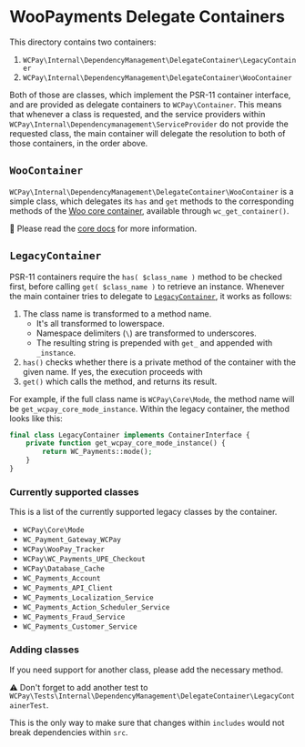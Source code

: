 # WooPayments Delegate Containers

This directory contains two containers:

1. `WCPay\Internal\DependencyManagement\DelegateContainer\LegacyContainer`
2. `WCPay\Internal\DependencyManagement\DelegateContainer\WooContainer`

Both of those are classes, which implement the PSR-11 container interface, and are provided as delegate containers to `WCPay\Container`. This means that whenever a class is requested, and the service providers within `WCPay\Internal\Dependencymanagement\ServiceProvider` do not provide the requested class, the main container will delegate the resolution to both of those containers, in the order above.

## `WooContainer`

`WCPay\Internal\DependencyManagement\DelegateContainer\WooContainer` is a simple class, which delegates its `has` and `get` methods to the corresponding methods of the [Woo core container](https://github.com/woocommerce/woocommerce/tree/trunk/plugins/woocommerce/src#the-container), available through `wc_get_container()`.

🔗 Please read the [core docs](https://github.com/woocommerce/woocommerce/tree/trunk/plugins/woocommerce/src#the-container) for more information.

## `LegacyContainer`

PSR-11 containers require the `has( $class_name )` method to be checked first, before calling `get( $class_name )` to retrieve an instance. Whenever the main container tries to delegate to [`LegacyContainer`](LegacyContainer.php), it works as follows:

1. The class name is transformed to a method name.
    - It's all transformed to lowerspace.
    - Namespace delimiters (`\`) are transformed to underscores.
    - The resulting string is prepended with `get_` and appended with `_instance`.
2. `has()` checks whether there is a private method of the container with the given name. If yes, the execution proceeds with
3. `get()` which calls the method, and returns its result.

For example, if the full class name is `WCPay\Core\Mode`, the method name will be `get_wcpay_core_mode_instance`. Within the legacy container, the method looks like this:

```php
final class LegacyContainer implements ContainerInterface {
	private function get_wcpay_core_mode_instance() {
		return WC_Payments::mode();
	}
}
```

### Currently supported classes

This is a list of the currently supported legacy classes by the container.

- `WCPay\Core\Mode`
- `WC_Payment_Gateway_WCPay`
- `WCPay\WooPay_Tracker`
- `WCPay\WC_Payments_UPE_Checkout`
- `WCPay\Database_Cache`
- `WC_Payments_Account`
- `WC_Payments_API_Client`
- `WC_Payments_Localization_Service`
- `WC_Payments_Action_Scheduler_Service`
- `WC_Payments_Fraud_Service`
- `WC_Payments_Customer_Service`

### Adding classes

If you need support for another class, please add the necessary method.

⚠️ Don't forget to add another test to `WCPay\Tests\Internal\DependencyManagement\DelegateContainer\LegacyContainerTest`. 

This is the only way to make sure that changes within `includes` would not break dependencies within `src`.
